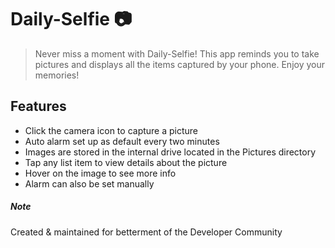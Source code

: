 # Daily-Selfie 📷
> Never miss a moment with Daily-Selfie! This app reminds you to take pictures and displays all the items captured by your phone. Enjoy your memories!

## Features
- Click the camera icon to capture a picture
- Auto alarm set up as default every two minutes
- Images are stored in the internal drive located in the Pictures directory
- Tap any list item to view details about the picture
- Hover on the image to see more info
- Alarm can also be set manually

##### Note
Created & maintained for betterment of the Developer Community
